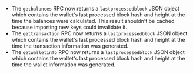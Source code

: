 - The `getbalances` RPC now returns a `lastprocessedblock` JSON object which contains the wallet's last processed block
  hash and height at the time the balances were calculated. This result shouldn't be cached because importing new keys could invalidate it.
- The `gettransaction` RPC now returns a `lastprocessedblock` JSON object which contains the wallet's last processed block
  hash and height at the time the transaction information was generated.
- The `getwalletinfo` RPC now returns a `lastprocessedblock` JSON object which contains the wallet's last processed block
  hash and height at the time the wallet information was generated.